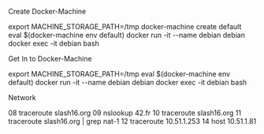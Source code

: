 Create Docker-Machine

export MACHINE_STORAGE_PATH=/tmp 
docker-machine create default
eval $(docker-machine env default)
docker run -it --name debian debian
docker exec -it debian bash


Get In to Docker-Machine

export MACHINE_STORAGE_PATH=/tmp 
eval $(docker-machine env default)
docker run -it --name debian debian
docker exec -it debian bash

Network

08 traceroute slash16.org
09 nslookup 42.fr
10 traceroute slash16.org
11 traceroute slash16.org | grep nat-1
12 traceroute 10.51.1.253
14 host 10.51.1.81